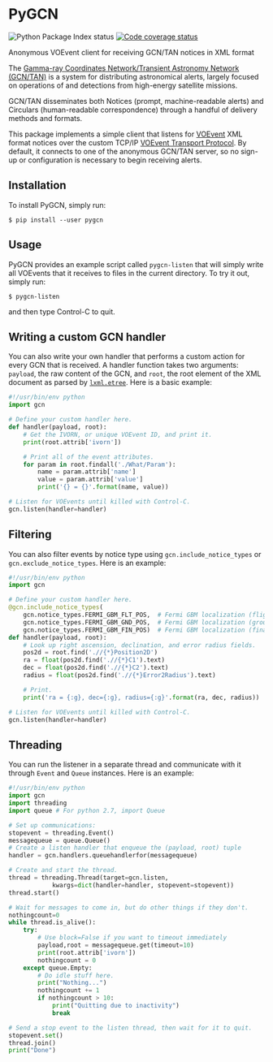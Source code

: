 # PyGCN

![Python Package Index status](https://img.shields.io/pypi/v/pygcn)
[![Code coverage status](https://codecov.io/gh/nasa-gcn/pygcn/branch/main/graph/badge.svg?token=QDu6W3LiF6)](https://codecov.io/gh/nasa-gcn/pygcn)

Anonymous VOEvent client for receiving GCN/TAN notices in XML format

The [Gamma-ray Coordinates Network/Transient Astronomy Network (GCN/TAN)][1] is
a system for distributing astronomical alerts, largely focused on operations of
and detections from high-energy satellite missions.

GCN/TAN disseminates both Notices (prompt, machine-readable alerts) and
Circulars (human-readable correspondence) through a handful of delivery methods
and formats.

This package implements a simple client that listens for [VOEvent][2] XML
format notices over the custom TCP/IP [VOEvent Transport Protocol][3]. By
default, it connects to one of the anonymous GCN/TAN server, so no sign-up
or configuration is necessary to begin receiving alerts.

## Installation

To install PyGCN, simply run:

    $ pip install --user pygcn

## Usage

PyGCN provides an example script called `pygcn-listen` that will simply write
all VOEvents that it receives to files in the current directory. To try it out,
simply run:

    $ pygcn-listen

and then type Control-C to quit.

## Writing a custom GCN handler

You can also write your own handler that performs a custom action for every GCN
that is received. A handler function takes two arguments: `payload`, the raw
content of the GCN, and `root`, the root element of the XML document as parsed
by [`lxml.etree`][5]. Here is a basic example:

```python
#!/usr/bin/env python
import gcn

# Define your custom handler here.
def handler(payload, root):
    # Get the IVORN, or unique VOEvent ID, and print it.
    print(root.attrib['ivorn'])

    # Print all of the event attributes.
    for param in root.findall('./What/Param'):
        name = param.attrib['name']
        value = param.attrib['value']
        print('{} = {}'.format(name, value))

# Listen for VOEvents until killed with Control-C.
gcn.listen(handler=handler)
```
## Filtering

You can also filter events by notice type using
`gcn.include_notice_types` or `gcn.exclude_notice_types`.
Here is an example:

```python
#!/usr/bin/env python
import gcn

# Define your custom handler here.
@gcn.include_notice_types(
    gcn.notice_types.FERMI_GBM_FLT_POS,  # Fermi GBM localization (flight)
    gcn.notice_types.FERMI_GBM_GND_POS,  # Fermi GBM localization (ground)
    gcn.notice_types.FERMI_GBM_FIN_POS)  # Fermi GBM localization (final)
def handler(payload, root):
    # Look up right ascension, declination, and error radius fields.
    pos2d = root.find('.//{*}Position2D')
    ra = float(pos2d.find('.//{*}C1').text)
    dec = float(pos2d.find('.//{*}C2').text)
    radius = float(pos2d.find('.//{*}Error2Radius').text)

    # Print.
    print('ra = {:g}, dec={:g}, radius={:g}'.format(ra, dec, radius))

# Listen for VOEvents until killed with Control-C.
gcn.listen(handler=handler)
```

## Threading

You can run the listener in a separate thread and communicate with it
through `Event` and `Queue` instances.  Here is an example:

```python
#!/usr/bin/env python
import gcn
import threading
import queue # For python 2.7, import Queue

# Set up communications:
stopevent = threading.Event()
messagequeue = queue.Queue()
# Create a listen handler that enqueue the (payload, root) tuple
handler = gcn.handlers.queuehandlerfor(messagequeue)

# Create and start the thread.
thread = threading.Thread(target=gcn.listen,
            kwargs=dict(handler=handler, stopevent=stopevent))
thread.start()

# Wait for messages to come in, but do other things if they don't.
nothingcount=0
while thread.is_alive():
    try:
        # Use block=False if you want to timeout immediately 
        payload,root = messagequeue.get(timeout=10)
        print(root.attrib['ivorn'])
        nothingcount = 0
    except queue.Empty:
        # Do idle stuff here.
        print("Nothing...")
        nothingcount += 1
        if nothingcount > 10:
            print("Quitting due to inactivity")
            break

# Send a stop event to the listen thread, then wait for it to quit.
stopevent.set()
thread.join()
print("Done")

```


[1]: http://gcn.gsfc.nasa.gov
[2]: http://www.ivoa.net/documents/VOEvent
[3]: http://www.ivoa.net/documents/Notes/VOEventTransport
[4]: https://docs.python.org/2/library/xml.etree.elementtree.html
[5]: http://lxml.de
